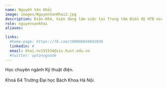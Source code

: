 ```yaml
---
name: Nguyễn Văn Khải
image: images/NguyenVanKhai2.jpg
description: Điện-K64, hiện đang làm việc tại Trung tâm Điều độ HTĐ miền Bắc
role: nguyenvankhai
aliases:

links:
  #home-page: https://fb.com/100006694692036
  linkedin: #
  email: khai.nv191534@sis.hust.edu.vn
  #twitter: uptonogoode
---
```


Học chuyên ngành Kỹ thuật điện.
<br>
<br>
Khoá 64 Trường Đại học Bách Khoa Hà Nội.
